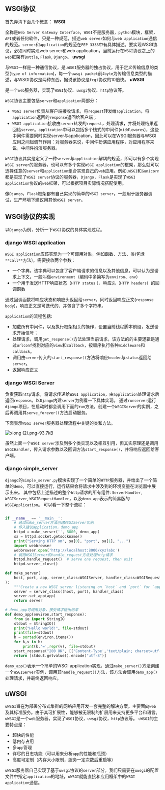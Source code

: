 ## WSGI协议

首先弄清下面几个概念：
**WSGI**

全称是`Web Server Gateway Interface`，`WSGI`不是服务器，`python`模块，框架，`API`或者任何软件，只是一种规范，描述`web server`如何与`web application`通信的规范。`server`和`application`的规范在`PEP 3333`中有具体描述。要实现WSGI协议，必须同时实现web server和web application，当前运行在`WSGI`协议之上的`web`框架有`Bottle`, `Flask`, `Django`。
**uwsgi**

与`WSGI`一样是一种通信协议，是`uWSGI`服务器的独占协议，用于定义传输信息的类型(`type of information`)，每一个`uwsgi packet`前`4byte`为传输信息类型的描述，与WSGI协议是两种东西，据说该协议是`fcgi`协议的10倍快。
**uWSGI**

是一个`web`服务器，实现了`WSGI`协议、`uwsgi`协议、`http`协议等。

`WSGI`协议主要包括`server`和`application`两部分：

- `WSGI server`负责从客户端接收请求，将`request`转发给`application`，将`application`返回的`response`返回给客户端；
- `WSGI application`接收由`server`转发的`request`，处理请求，并将处理结果返回给`server`。`application`中可以包括多个栈式的中间件(`middlewares`)，这些中间件需要同时实现server与application，因此可以在WSGI服务器与WSGI应用之间起调节作用：对服务器来说，中间件扮演应用程序，对应用程序来说，中间件扮演服务器。

`WSGI`协议其实是定义了一种`server`与`application`解耦的规范，即可以有多个实现`WSGI server`的服务器，也可以有多个实现`WSGI application`的框架，那么就可以选择任意的`server`和`application`组合实现自己的`web`应用。例如`uWSGI`和`Gunicorn`都是实现了`WSGI server`协议的服务器，`Django`，`Flask`是实现了`WSGI application`协议的`web`框架，可以根据项目实际情况搭配使用。

像`Django`，`Flask`框架都有自己实现的简单的`WSGI server`，一般用于服务器调试，生产环境下建议用其他`WSGI server`。

## WSGI协议的实现

以`Django`为例，分析一下`WSGI`协议的具体实现过程。

### django WSGI application

`WSGI application`应该实现为一个可调用对象，例如函数、方法、类(包含`**call**`方法)。需要接收两个参数：

- 一个字典，该字典可以包含了客户端请求的信息以及其他信息，可以认为是请求上下文，一般叫做`environment`（编码中多简写为`environ`、`env`）
- 一个用于发送HTTP响应状态（`HTTP status` ）、响应头（`HTTP headers`）的回调函数

通过回调函数将响应状态和响应头返回给`server`，同时返回响应正文(`response body`)，响应正文是可迭代的、并包含了多个字符串。

`application`的流程包括:

- 加载所有中间件，以及执行框架相关的操作，设置当前线程脚本前缀，发送请求开始信号；
- 处理请求，调用`get_response()`方法处理当前请求，该方法的的主要逻辑是通过`urlconf`找到对应的`view`和`callback`，按顺序执行各种`middleware`和`callback`。
- 调用由`server`传入的`start_response()`方法将响应`header`与`status`返回给`server`。
- 返回响应正文

### django WSGI Server

负责获取`http`请求，将请求传递给`WSGI application`，由`application`处理请求后返回`response`。以`Django`内建`server`为例看一下具体实现。
通过`runserver`运行`django`项目，在启动时都会调用下面的`run`方法，创建一个`WSGIServer`的实例，之后再调用其`serve_forever()`方法启动服务。

下面表示`WSGI server`服务器处理流程中关键的类和方法。

![xiong (2).png-93.7kB](http://static.zybuluo.com/rainybowe/vqcu9pqtjgwmv3h2b4g6ede0/xiong%20(2).png)

虽然上面一个`WSGI server`涉及到多个类实现以及相互引用，但其实原理还是调用`WSGIHandler`，传入请求参数以及回调方法`start_response()`，并将响应返回给客户端。

### django simple_server

`django`的`simple_server.py`模块实现了一个简单的`HTTP`服务器，并给出了一个简单的`demo`，可以直接运行，运行结果会将请求中涉及到的环境变量在浏览器中展示出来。
其中包括上述描述的整个`http`请求的所有组件:
`ServerHandler`, `WSGIServer`, `WSGIRequestHandler`，以及`demo_app`表示的简易版的`WSGIApplication`。
可以看一下整个流程：

```python

if __name__ == '__main__':
    # 通过make_server方法创建WSGIServer实例
    # 传入建议application，demo_app
    httpd = make_server('', 8000, demo_app)
    sa = httpd.socket.getsockname()
    print("Serving HTTP on", sa[0], "port", sa[1], "...")
    import webbrowser
    webbrowser.open('http://localhost:8000/xyz?abc')
    # 调用WSGIServer的handle_request方法处理http请求
    httpd.handle_request()  # serve one request, then exit
    httpd.server_close()
    
def make_server(
    host, port, app, server_class=WSGIServer, handler_class=WSGIRequestHandler
):
    """Create a new WSGI server listening on `host` and `port` for `app`"""
    server = server_class((host, port), handler_class)
    server.set_app(app)
    return server
 
# demo_app可调用对象，接受请求输出结果
def demo_app(environ,start_response):
    from io import StringIO
    stdout = StringIO()
    print("Hello world!", file=stdout)
    print(file=stdout)
    h = sorted(environ.items())
    for k,v in h:
        print(k,'=',repr(v), file=stdout)
    start_response("200 OK", [('Content-Type','text/plain; charset=utf-8')])
    return [stdout.getvalue().encode("utf-8")]
```

`demo_app()`表示一个简单的WSGI application实现，通过`make_server()`方法创建一个`WSGIServer`实例，调用其`handle_request()`方法，该方法会调用`demo_app()`处理请求，并最终返回响应。

## uWSGI

`uWSGI`旨在为部署分布式集群的网络应用开发一套完整的解决方案。主要面向`web`及其标准服务。由于其可扩展性，能够被无限制的扩展用来支持更多平台和语言。`uWSGI`是一个`web`服务器，实现了`WSGI`协议，`uwsgi`协议，`http`协议等。
`uWSGI`的主要特点是：

- 超快的性能
- 低内存占用
- 多`app`管理
- 详尽的日志功能（可以用来分析`app`的性能和瓶颈）
- 高度可定制（内存大小限制，服务一定次数后重启等）

`uWSGI`服务器自己实现了基于`uwsgi`协议的`server`部分，我们只需要在`uwsgi`的配置文件中指定`application`的地址，`uWSGI`就能直接和应用框架中的`WSGI application`通信。

